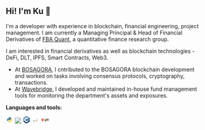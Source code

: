 ## Hi! I'm Ku :wave:

I'm a developer with experience in blockchain, financial engineering, project management.
I am currently a Managing Principal & Head of Financial Derivatives of [FBA Quant](https://www.fbaquant.com/), a quantitative finance research group.

I am interested in financial derivatives as well as blockchain technologies - DeFi, DLT, IPFS, Smart Contracts, Web3.

- At [BOSAGORA](https://github.com/bosagora/), I cntributed to the BOSAGORA blockchain development and worked on tasks involving consensus protocols, cryptography, transactions.
- At [Wavebridge](https://wavebridge.com/en), I developed and maintained in-house fund management tools for monitoring the department's assets and exposures.

**Languages and tools:**  

<code><img height="20" src="https://raw.githubusercontent.com/github/explore/80688e429a7d4ef2fca1e82350fe8e3517d3494d/topics/python/python.png"></code>
<code><img height="20" src="https://dlang.org/images/dlogo.png"></code>
<code><img height="20" src="https://raw.githubusercontent.com/github/explore/80688e429a7d4ef2fca1e82350fe8e3517d3494d/topics/cpp/cpp.png"></code>
<code><img height="20" src="https://raw.githubusercontent.com/github/explore/80688e429a7d4ef2fca1e82350fe8e3517d3494d/topics/mysql/mysql.png"></code>
<code><img height="20" src="https://raw.githubusercontent.com/github/explore/80688e429a7d4ef2fca1e82350fe8e3517d3494d/topics/git/git.png"></code>
